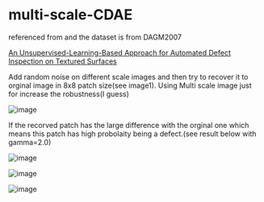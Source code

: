 # multi-scale-CDAE

referenced from  and the dataset is from DAGM2007



[An Unsupervised-Learning-Based Approach for Automated Defect Inspection on Textured Surfaces](https://ieeexplore.ieee.org/document/8281622)



Add random noise on different scale images and then try to recover it to orginal image in 8x8 patch size(see image1).
Using Multi scale image just for increase the robustness(I guess)

![image](https://github.com/ga544523/multi-scale-CDAE/blob/main/result_figure/Untitled%20Diagram.png?raw=true)


If the recorved patch has the large difference with the orginal one which means this patch has high probolaity being a defect.(see result below with gamma=2.0)


![image](https://github.com/ga544523/multi-scale-CDAE/blob/main/result_figure/result1.png?raw=true)






![image](https://github.com/ga544523/multi-scale-CDAE/blob/main/result_figure/result3.png?raw=true)






![image](https://github.com/ga544523/multi-scale-CDAE/blob/main/result_figure/result4.png?raw=true)


